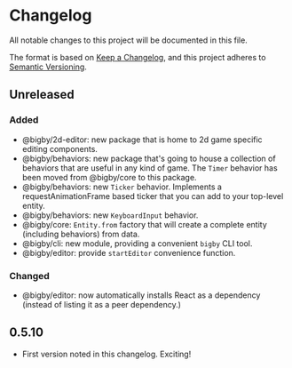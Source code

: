 # Changelog

All notable changes to this project will be documented in this file.

The format is based on [Keep a Changelog](https://keepachangelog.com/),
and this project adheres to [Semantic Versioning](https://semver.org/spec/v2.0.0.html).

## Unreleased

### Added

- @bigby/2d-editor: new package that is home to 2d game specific editing components.
- @bigby/behaviors: new package that's going to house a collection of behaviors that are useful in any kind of game. The `Timer` behavior has been moved from @bigby/core to this package.
- @bigby/behaviors: new `Ticker` behavior. Implements a requestAnimationFrame based ticker that you can add to your top-level entity.
- @bigby/behaviors: new `KeyboardInput` behavior.
- @bigby/core: `Entity.from` factory that will create a complete entity (including behaviors) from data.
- @bigby/cli: new module, providing a convenient `bigby` CLI tool.
- @bigby/editor: provide `startEditor` convenience function.

### Changed

- @bigby/editor: now automatically installs React as a dependency (instead of listing it as a peer dependency.)

## 0.5.10

- First version noted in this changelog. Exciting!
